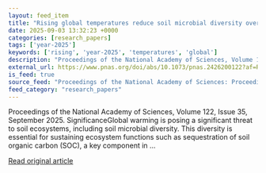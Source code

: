 ```yaml
---
layout: feed_item
title: "Rising global temperatures reduce soil microbial diversity over the long term"
date: 2025-09-03 13:32:23 +0000
categories: [research_papers]
tags: ['year-2025']
keywords: ['rising', 'year-2025', 'temperatures', 'global']
description: "Proceedings of the National Academy of Sciences, Volume 122, Issue 35, September 2025"
external_url: https://www.pnas.org/doi/abs/10.1073/pnas.2426200122?af=R
is_feed: true
source_feed: "Proceedings of the National Academy of Sciences: Proceedings of the National Academy of Sciences: Table of Contents"
feed_category: "research_papers"
---
```


Proceedings of the National Academy of Sciences, Volume 122, Issue 35, September 2025. SignificanceGlobal warming is posing a significant threat to soil ecosystems, including soil microbial diversity. This diversity is essential for sustaining ecosystem functions such as sequestration of soil organic carbon (SOC), a key component in ...

[Read original article](https://www.pnas.org/doi/abs/10.1073/pnas.2426200122?af=R)
